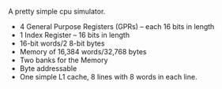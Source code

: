 A pretty simple cpu simulator.

* 4 General Purpose Registers (GPRs) – each 16 bits in length
* 1 Index Register – 16 bits in length
* 16-bit words/2 8-bit bytes
* Memory of 16,384 words/32,768 bytes
* Two banks for the Memory
* Byte addressable
* One simple L1 cache, 8 lines with 8 words in each line.
